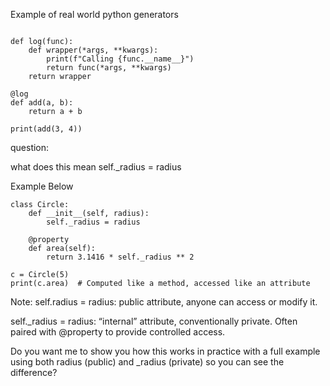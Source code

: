 Example of real world python generators

```

def log(func):
    def wrapper(*args, **kwargs):
        print(f"Calling {func.__name__}")
        return func(*args, **kwargs)
    return wrapper

@log
def add(a, b):
    return a + b

print(add(3, 4))

```

question:

what does this mean self._radius = radius

Example Below

```
class Circle:
    def __init__(self, radius):
        self._radius = radius

    @property
    def area(self):
        return 3.1416 * self._radius ** 2

c = Circle(5)
print(c.area)  # Computed like a method, accessed like an attribute

```


Note: 
self.radius = radius: public attribute, anyone can access or modify it.

self._radius = radius: “internal” attribute, conventionally private. Often paired with @property to provide controlled access.

Do you want me to show you how this works in practice with a full example using both radius (public) and _radius (private) so you can see the difference?